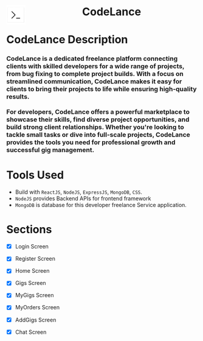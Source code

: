 <h1 align="center"><img src="/frontend/public/CodeLancefavicon.ico" height="50px" align="left"/>CodeLance</h1>

# CodeLance Description

<h3>
CodeLance is a dedicated freelance platform connecting clients with skilled developers for a wide range of projects, from bug fixing to complete project builds. With a focus on streamlined communication, CodeLance makes it easy for clients to bring their projects to life while ensuring high-quality results.
<br><br/>
For developers, CodeLance offers a powerful marketplace to showcase their skills, find diverse project opportunities, and build strong client relationships. Whether you're looking to tackle small tasks or dive into full-scale projects, CodeLance provides the tools you need for professional growth and successful gig management.

</h3>

# Tools Used

- Build with `ReactJS`, `NodeJS`, `ExpressJS`, `MongoDB`, `CSS`.
- `NodeJS` provides Backend APIs for frontend framework
- `MongoDB` is database for this developer freelance Service application.

# Sections

- [x] Login Screen
- [x] Register Screen
- [x] Home Screen
- [x] Gigs Screen
- [x] MyGigs Screen
- [x] MyOrders Screen
- [x] AddGigs Screen
- [x] Chat Screen


